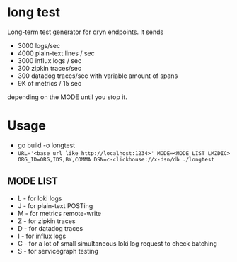 # long test

Long-term test generator for qryn endpoints.
It sends 
- 3000 logs/sec
- 4000 plain-text lines / sec
- 3000 influx logs / sec
- 300 zipkin traces/sec
- 300 datadog traces/sec with variable amount of spans
- 9K of metrics / 15 sec

depending on the MODE until you stop it.

# Usage

- go build -o longtest
- `URL='<base url like http://localhost:1234>' MODE=<MODE LIST LMZDIC> ORG_ID=ORG,IDS,BY,COMMA DSN=c-clickhouse://x-dsn/db ./longtest`

## MODE LIST

- L - for loki logs
- J - for plain-text POSTing
- M - for metrics remote-write
- Z - for zipkin traces
- D - for datadog traces
- I - for influx logs
- C - for a lot of small simultaneous loki log request to check batching
- S - for servicegraph testing
